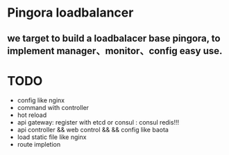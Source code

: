 # Pingora loadbalancer

## we target to build a loadbalacer base pingora, to implement manager、monitor、config easy use.


# TODO

 - config like nginx
 - command with controller
 - hot reload
 - api gateway: register with etcd or consul : consul  redis!!!
 -  api controller && web control && && config like baota
 - load static file like nginx
 - route impletion
